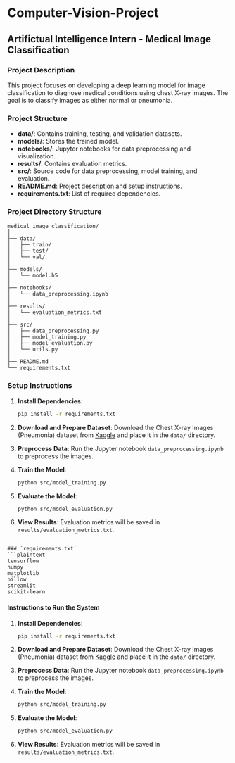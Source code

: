 # Computer-Vision-Project
## Artifictual Intelligence Intern - Medical Image Classification

### Project Description
This project focuses on developing a deep learning model for image classification to diagnose medical conditions using chest X-ray images. The goal is to classify images as either normal or pneumonia.

### Project Structure
- **data/**: Contains training, testing, and validation datasets.
- **models/**: Stores the trained model.
- **notebooks/**: Jupyter notebooks for data preprocessing and visualization.
- **results/**: Contains evaluation metrics.
- **src/**: Source code for data preprocessing, model training, and evaluation.
- **README.md**: Project description and setup instructions.
- **requirements.txt**: List of required dependencies.

### Project Directory Structure
```
medical_image_classification/
│
├── data/
│   ├── train/
│   ├── test/
│   └── val/
│
├── models/
│   └── model.h5
│
├── notebooks/
│   └── data_preprocessing.ipynb
│
├── results/
│   └── evaluation_metrics.txt
│
├── src/
│   ├── data_preprocessing.py
│   ├── model_training.py
│   ├── model_evaluation.py
│   └── utils.py
│
├── README.md
└── requirements.txt
```

### Setup Instructions
1. **Install Dependencies**:
   ```sh
   pip install -r requirements.txt
   ```

2. **Download and Prepare Dataset**:
   Download the Chest X-ray Images (Pneumonia) dataset from [Kaggle](https://www.kaggle.com/datasets/paultimothymooney/chest-xray-pneumonia) and place it in the `data/` directory.

3. **Preprocess Data**:
   Run the Jupyter notebook `data_preprocessing.ipynb` to preprocess the images.

4. **Train the Model**:
   ```sh
   python src/model_training.py
   ```

5. **Evaluate the Model**:
   ```sh
   python src/model_evaluation.py
   ```

6. **View Results**:
   Evaluation metrics will be saved in `results/evaluation_metrics.txt`.
```

### `requirements.txt`
```plaintext
tensorflow
numpy
matplotlib
pillow
streamlit
scikit-learn
```

#### Instructions to Run the System

1. **Install Dependencies**:
   ```sh
   pip install -r requirements.txt
   ```

2. **Download and Prepare Dataset**:
   Download the Chest X-ray Images (Pneumonia) dataset from [Kaggle](https://www.kaggle.com/datasets/paultimothymooney/chest-xray-pneumonia) and place it in the `data/` directory.

3. **Preprocess Data**:
   Run the Jupyter notebook `data_preprocessing.ipynb` to preprocess the images.

4. **Train the Model**:
   ```sh
   python src/model_training.py
   ```

5. **Evaluate the Model**:
   ```sh
   python src/model_evaluation.py
   ```

6. **View Results**:
   Evaluation metrics will be saved in `results/evaluation_metrics.txt`.
   

